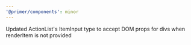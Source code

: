 ```yaml
---
'@primer/components': minor
---
```


Updated ActionList's ItemInput type to accept DOM props for divs when renderItem is not provided
